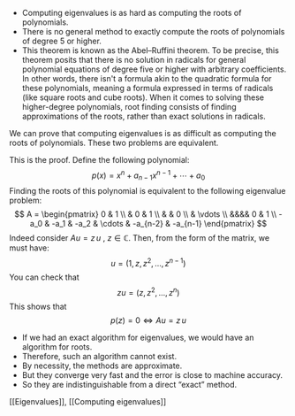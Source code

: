 - Computing eigenvalues is as hard as computing the roots of polynomials.
- There is no general method to exactly compute the roots of polynomials of degree 5 or higher. 
- This theorem is known as the Abel–Ruffini theorem. To be precise, this theorem posits that there is no solution in radicals for general polynomial equations of degree five or higher with arbitrary coefficients​. In other words, there isn't a formula akin to the quadratic formula for these polynomials, meaning a formula expressed in terms of radicals (like square roots and cube roots). When it comes to solving these higher-degree polynomials, root finding consists of finding approximations of the roots, rather than exact solutions in radicals​.

We can prove that computing eigenvalues is as difficult as computing the roots of polynomials. These two problems are equivalent.

This is the proof. Define the following polynomial:
$$
p(x) = x^n + a_{n-1} x^{n-1} + \cdots + a_0
$$
Finding the roots of this polynomial is equivalent to the following eigenvalue problem:
$$
A = 
\begin{pmatrix}
    0 & 1 \\
    & 0 & 1 \\
    & & 0 \\
    & \vdots \\
    &&&& 0 & 1 \\
    -a_0 & -a_1 & -a_2 & \cdots & -a_{n-2} & -a_{n-1}
\end{pmatrix}
$$
Indeed consider $Au = z \, u$ , $z \in \mathbb C$. Then, from the form of the matrix, we must have:
$$
u = (1,z,z^2,\ldots,z^{n-1})
$$
You can check that
$$
zu = (z,z^2,\ldots,z^n)
$$
This shows that
$$
p(z) = 0 \Leftrightarrow Au = z \, u
$$

- If we had an exact algorithm for eigenvalues, we would have an algorithm for roots.
- Therefore, such an algorithm cannot exist.
- By necessity, the methods are approximate.
- But they converge very fast and the error is close to machine accuracy.
- So they are indistinguishable from a direct “exact” method.

[[Eigenvalues]], [[Computing eigenvalues]]